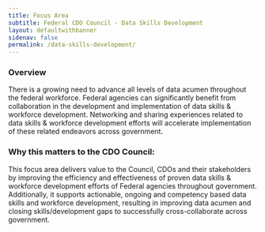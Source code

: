 ```yaml
---
title: Focus Area
subtitle: Federal CDO Council - Data Skills Development
layout: defaultwithbanner
sidenav: false
permalink: /data-skills-development/
---
```

### Overview
There is a growing need to advance all levels of data acumen throughout the federal workforce.  Federal agencies can significantly benefit from collaboration in the development and implementation of data skills & workforce development. Networking and sharing experiences related to data skills & workforce development efforts will accelerate implementation of these related endeavors across government. 
 
### Why this matters to the CDO Council:
This focus area delivers value to the Council, CDOs and their stakeholders by improving the efficiency and effectiveness of proven data skills & workforce development efforts of Federal agencies throughout government. Additionally, it supports actionable, ongoing and competency based data skills and workforce development, resulting in improving data acumen and closing skills/development gaps to successfully cross-collaborate across government. 

<p>&nbsp;</p>
